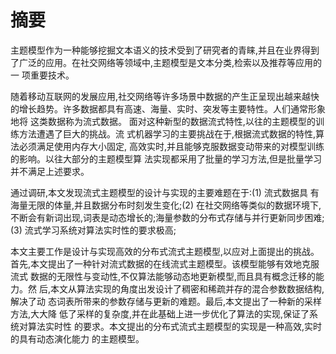 
# 摘要
主题模型作为一种能够挖掘文本语义的技术受到了研究者的青睐,并且在业界得到 了广泛的应用。在社交网络等领域中,主题模型是文本分类,检索以及推荐等应用的一 项重要技术。

随着移动互联网的发展应用,社交网络等许多场景中数据的产生正呈现出越来越快 的增长趋势。许多数据都具有高速、海量、实时、突发等主要特性。人们通常形象地将 这类数据称为流式数据。
面对这种新型的数据流式特性,以往的主题模型的训练方法遭遇了巨大的挑战。流 式机器学习的主要挑战在于,根据流式数据的特性,算法必须满足使用内存大小固定, 高效实时,并且能够克服数据变动带来的对模型训练的影响。以往大部分的主题模型算 法实现都采用了批量的学习方法,但是批量学习并不满足上述要求。

通过调研,本文发现流式主题模型的设计与实现的主要难题在于:(1) 流式数据具 有海量无限的体量,并且数据分布时刻发生变化;(2) 在社交网络等类似的数据环境下, 不断会有新词出现,词表是动态增长的;海量参数的分布式存储与并行更新同步困难; (3) 流式学习系统对算法实时性的要求极高;

本文主要工作是设计与实现高效的分布式流式主题模型,以应对上面提出的挑战。 首先,本文提出了一种针对流式数据的在线流式主题模型。该模型能够有效地克服流式 数据的无限性与变动性,不仅算法能够动态地更新模型,而且具有概念迁移的能力。然 后,本文从算法实现的角度出发设计了稠密和稀疏并存的混合参数数据结构,解决了动 态词表所带来的参数存储与更新的难题。最后,本文提出了一种新的采样方法,大大降 低了采样的复杂度,并在此基础上进一步优化了算法的实现,保证了系统对算法实时性 的要求。本文提出的分布式流式主题模型的实现是一种高效,实时的具有动态演化能力 的主题模型。
    
